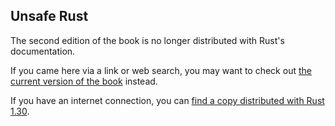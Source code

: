 ## Unsafe Rust

The second edition of the book is no longer distributed with Rust's documentation.

If you came here via a link or web search, you may want to check out [the current
version of the book](../ch19-01-unsafe-rust.html) instead.

If you have an internet connection, you can [find a copy distributed with
Rust
1.30](https://doc.rust-lang.org/1.30.0/book/second-edition/ch19-01-unsafe-rust.html).